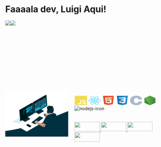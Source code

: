 # Faaaala dev, Luigi Aqui!

<div style="display: flex; margin-bottom: 30px;">
  <img height="180em" src="https://github-readme-stats.vercel.app/api?username=LuigiGf&show_icons=true&theme=great-gatsby&include_all_commits=true&count_private=true"/>
  <img height="180em" src="https://github-readme-stats.vercel.app/api/top-langs/?username=LuigiGf&layout=compact&langs_count=16&theme=great-gatsby"/>
</div>

#

<div style="display: flex;">
  <img height="150" alt="coding-time" src="code.gif">
  <div style="margin-left: 20px; margin-top:20px">
    <div>
      <img align="center" height="30" width="40" alt="js-icon"  src="https://raw.githubusercontent.com/devicons/devicon/master/icons/javascript/javascript-plain.svg">
      <img align="center" height="30" width="40" alt="react-icon" src="https://raw.githubusercontent.com/devicons/devicon/master/icons/react/react-original.svg">
      <img align="center" height="30" width="40" alt="html-icon" src="https://raw.githubusercontent.com/devicons/devicon/master/icons/html5/html5-original.svg">
      <img align="center" height="30" width="40" alt="css-icon" src="https://raw.githubusercontent.com/devicons/devicon/master/icons/css3/css3-original.svg">
      <img align="center" height="30" width="40" alt="c-icon" src="https://raw.githubusercontent.com/devicons/devicon/master/icons/c/c-original.svg">
      <img align="center" height="30" width="40" alt="nodejs-icon" src="https://raw.githubusercontent.com/devicons/devicon/master/icons/nodejs/nodejs-original.svg">
      <img align="center" height="30" width="40" alt="nodejs-icon" src="https://raw.githubusercontent.com/jmnote/z-icons/master/svg/cpp.svg">
    </div>
    <br>
    <br>
    <div>
      <a href = "mailto: work.luigi.fonseca@gmail.com">
        <img height="30" width="80" src="https://img.shields.io/badge/-Gmail-%23EA4335?style=for-the-badge&logo=gmail&logoColor=white">
      </a>
      <a href = "https://www.linkedin.com/in/luigi-gottardello-fonseca-44651a205/">
        <img height="30" width="80" src="https://img.shields.io/badge/-LinkedIn-%230077B5?style=for-the-badge&logo=linkedin&logoColor=white">
      </a>
      <a href = "https://www.youtube.com/channel/UCd5Ivcm28R1C3fCQKbOx2cg">
        <img height="30" width="80" src="https://img.shields.io/badge/-Youtube-%23333?style=for-the-badge&logo=youtube&logoColor=white">
      </a>
      <a href = "https://www.instagram.com/devparadev/">
        <img height="30" width="80" src="https://img.shields.io/badge/-Instagram-%23E4405F?style=for-the-badge&logo=instagram&logoColor=white">
      </a>
    </div>
  </div>
</div>
